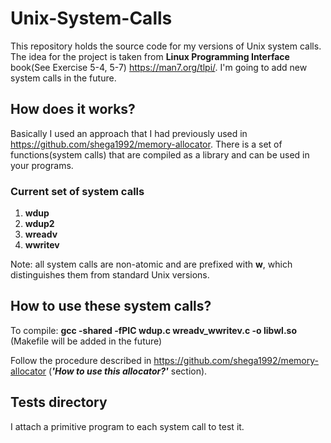 # Unix-System-Calls
This repository holds the source code for my versions of Unix system calls. The idea for the project is taken from **Linux Programming Interface** book(See Exercise 5-4, 5-7) https://man7.org/tlpi/. I'm going to add new system calls in the future.
## How does it works?
Basically I used an approach that I had previously used in https://github.com/shega1992/memory-allocator. There is a set of functions(system calls) that are compiled as a library and can be used in your programs. 
### Current set of system calls
1) **wdup**
2) **wdup2**
3) **wreadv**
4) **wwritev**

Note: all system calls are non-atomic and are prefixed with **w**, which distinguishes them from standard Unix versions. 
## How to use these system calls?
To compile: **gcc -shared -fPIC wdup.c wreadv_wwritev.c -o libwl.so** (Makefile will be added in the future)

Follow the procedure described in  https://github.com/shega1992/memory-allocator (***'How to use this allocator?'*** section).
## Tests directory
I attach a primitive program to each system call to test it.

